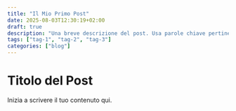 ```yaml
---
title: "Il Mio Primo Post"
date: 2025-08-03T12:30:19+02:00
draft: true
description: "Una breve descrizione del post. Usa parole chiave pertinenti."
tags: ["tag-1", "tag-2", "tag-3"]
categories: ["blog"]
---
```


# Titolo del Post

Inizia a scrivere il tuo contenuto qui.
